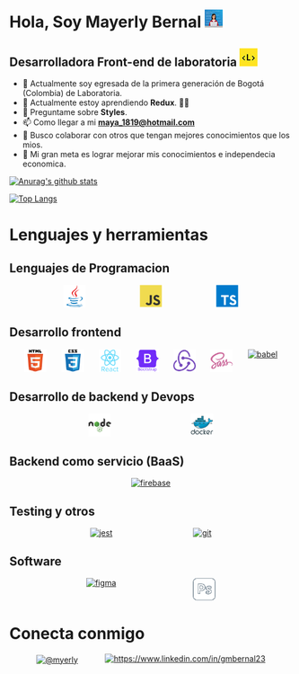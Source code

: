 # Hola, Soy Mayerly Bernal ![](/CoderWoman.jpg)

## Desarrolladora Front-end de laboratoria ![](/laboratoria.jpg)

- 🔭 Actualmente soy egresada de la primera generación de Bogotá (Colombia) de Laboratoria.
- 🌱 Actualmente estoy aprendiendo **Redux**. :ok_woman:
- 💬 Preguntame sobre **Styles**.
- 📫 Como llegar a mi  **maya_1819@hotmail.com**
- 👯 Busco colaborar con otros que tengan mejores conocimientos que los mios.
- :checkered_flag: Mi gran meta es lograr mejorar mis conocimientos e independecia economica.


[![Anurag's github stats](https://github-readme-stats.vercel.app/api?username=Gaye0523&show_icons=true&theme=dark)](https://github.com/Gaye0523/github-readme-stats)

[![Top Langs](https://github-readme-stats.vercel.app/api/top-langs/?username=Gaye0523&show_icons=true&theme=dark)](https://github.com/anuraghazra/github-readme-stats)


# Lenguajes y herramientas 

## Lenguajes de Programacion

<div style= "display:flex;
            flex-direction:row;
            justify-content:space-evenly">
<a href="https://www.java.com" target="_blank"> <img src="https://raw.githubusercontent.com/devicons/devicon/master/icons/java/java-original.svg" alt="java" width="40" height="40"/></a>
<a href="https://developer.mozilla.org/en-US/docs/Web/JavaScript" target="_blank"> <img src="https://raw.githubusercontent.com/devicons/devicon/master/icons/javascript/javascript-original.svg" alt="javascript" width="40" height="40"/> </a>
<a href="https://www.typescriptlang.org/" target="_blank"> <img src="https://raw.githubusercontent.com/devicons/devicon/master/icons/typescript/typescript-original.svg" alt="typescript" width="40" height="40"/> </a>
</div>

## Desarrollo frontend
<div style= "display:flex;
            flex-direction:row;
            justify-content:space-evenly">
<a href="https://www.w3.org/html/" target="_blank"> <img src="https://raw.githubusercontent.com/devicons/devicon/master/icons/html5/html5-original-wordmark.svg" alt="html5" width="40" height="40"/></a>
<a href="https://www.w3schools.com/css/" target="_blank"> <img src="https://raw.githubusercontent.com/devicons/devicon/master/icons/css3/css3-original-wordmark.svg" alt="css3" width="40" height="40"/></a> 
<a href="https://reactjs.org/" target="_blank"> <img src="https://raw.githubusercontent.com/devicons/devicon/master/icons/react/react-original-wordmark.svg" alt="react" width="40" height="40"/></a>
<a href="https://getbootstrap.com" target="_blank"> <img src="https://raw.githubusercontent.com/devicons/devicon/master/icons/bootstrap/bootstrap-plain-wordmark.svg" alt="bootstrap" width="40" height="40"/> </a>
<a href="https://redux.js.org" target="_blank"> <img src="https://raw.githubusercontent.com/devicons/devicon/master/icons/redux/redux-original.svg" alt="redux" width="40" height="40"/></a>
<a href="https://sass-lang.com" target="_blank"> <img src="https://raw.githubusercontent.com/devicons/devicon/master/icons/sass/sass-original.svg" alt="sass" width="40" height="40"/></a>
<a href="https://babeljs.io/" target="_blank"> <img src="https://www.vectorlogo.zone/logos/babeljs/babeljs-icon.svg" alt="babel" width="40" height="40"/></a>
</div>

## Desarrollo de backend y Devops  
<div style= "display:flex;
            flex-direction:row;
            justify-content:space-evenly">
<a href="https://nodejs.org" target="_blank"> <img src="https://raw.githubusercontent.com/devicons/devicon/master/icons/nodejs/nodejs-original-wordmark.svg" alt="nodejs" width="40" height="40"/></a>
<a href="https://www.docker.com/" target="_blank"> <img src="https://raw.githubusercontent.com/devicons/devicon/master/icons/docker/docker-original-wordmark.svg" alt="docker" width="40" height="40"/></a> 
</div>

## Backend como servicio (BaaS)
<div style= "display:flex;
            flex-direction:row;
            justify-content:space-evenly">
<a href="https://firebase.google.com/" target="_blank"> <img src="https://www.vectorlogo.zone/logos/firebase/firebase-icon.svg" alt="firebase" width="40" height="40"/> </a> 
</div>

## Testing y otros
<div style= "display:flex;
            flex-direction:row;
            justify-content:space-evenly">
<a href="https://jestjs.io" target="_blank"> <img src="https://www.vectorlogo.zone/logos/jestjsio/jestjsio-icon.svg" alt="jest" width="40" height="40"/></a>
 <a href="https://git-scm.com/" target="_blank"> <img src="https://www.vectorlogo.zone/logos/git-scm/git-scm-icon.svg" alt="git" width="40" height="40"/> </a> 
</div>

## Software
<div style= "display:flex;
            flex-direction:row;
            justify-content:space-evenly">
<a href="https://www.figma.com/" target="_blank"> <img src="https://www.vectorlogo.zone/logos/figma/figma-icon.svg" alt="figma" width="40" height="40"/> </a>
<a href="https://www.photoshop.com/en" target="_blank"> <img src="https://raw.githubusercontent.com/devicons/devicon/master/icons/photoshop/photoshop-line.svg" alt="photoshop" width="40" height="40"/> </a> 
</div>

# Conecta conmigo
<div style= "display:flex;
            flex-direction:row;
            justify-content:space-evenly">
<a href="https://twitter.com/@myerly" target="blank"><img align="center" src="https://cdn.jsdelivr.net/npm/simple-icons@3.0.1/icons/twitter.svg" alt="@myerly" height="30" width="40" /></a>
<a href="https://linkedin.com/in/https://www.linkedin.com/in/gmbernal23" target="blank"><img src="https://cdn.jsdelivr.net/npm/simple-icons@3.0.1/icons/linkedin.svg" alt="https://www.linkedin.com/in/gmbernal23" height="30" width="40" /></a>
</div>
